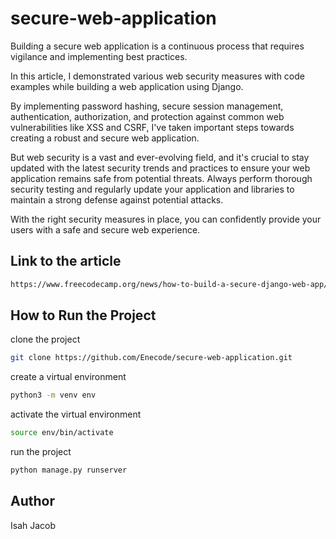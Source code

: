 # secure-web-application

Building a secure web application is a continuous process that requires vigilance and implementing best practices.

In this article, I demonstrated various web security measures with code examples while building a web application using Django.

By implementing password hashing, secure session management, authentication, authorization, and protection against common web vulnerabilities like XSS and CSRF, I've taken important steps towards creating a robust and secure web application.

But web security is a vast and ever-evolving field, and it's crucial to stay updated with the latest security trends and practices to ensure your web application remains safe from potential threats. Always perform thorough security testing and regularly update your application and libraries to maintain a strong defense against potential attacks.

With the right security measures in place, you can confidently provide your users with a safe and secure web experience.
## Link to the article
```bash
https://www.freecodecamp.org/news/how-to-build-a-secure-django-web-app/
```

## How to Run the Project

clone the project

```bash
git clone https://github.com/Enecode/secure-web-application.git
```

create a virtual environment

```bash
python3 -m venv env
```

activate the virtual environment

```bash
source env/bin/activate
```

run the project

```bash
python manage.py runserver
```

## Author

Isah Jacob
